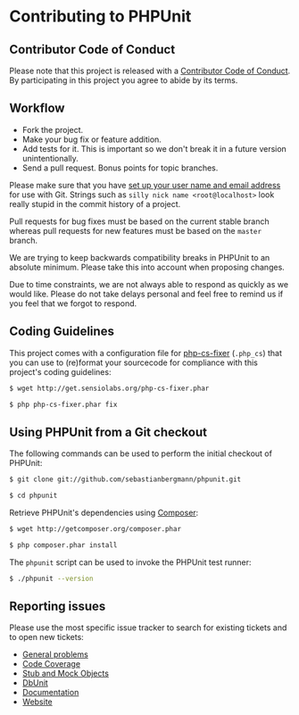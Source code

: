 # Contributing to PHPUnit

## Contributor Code of Conduct

Please note that this project is released with a [Contributor Code of Conduct](CODE_OF_CONDUCT.md). By participating in this project you agree to abide by its terms.

## Workflow

* Fork the project.
* Make your bug fix or feature addition.
* Add tests for it. This is important so we don't break it in a future version unintentionally.
* Send a pull request. Bonus points for topic branches.

Please make sure that you have [set up your user name and email address](http://git-scm.com/book/en/v2/Getting-Started-First-Time-Git-Setup) for use with Git. Strings such as `silly nick name <root@localhost>` look really stupid in the commit history of a project.

Pull requests for bug fixes must be based on the current stable branch whereas pull requests for new features must be based on the `master` branch.

We are trying to keep backwards compatibility breaks in PHPUnit to an absolute minimum. Please take this into account when proposing changes.

Due to time constraints, we are not always able to respond as quickly as we would like. Please do not take delays personal and feel free to remind us if you feel that we forgot to respond.

## Coding Guidelines

This project comes with a configuration file for [php-cs-fixer](http://github.com/FriendsOfPHP/PHP-CS-Fixer) (`.php_cs`) that you can use to (re)format your sourcecode for compliance with this project's coding guidelines:

```bash
$ wget http://get.sensiolabs.org/php-cs-fixer.phar

$ php php-cs-fixer.phar fix
```

## Using PHPUnit from a Git checkout

The following commands can be used to perform the initial checkout of PHPUnit:

```bash
$ git clone git://github.com/sebastianbergmann/phpunit.git

$ cd phpunit
```

Retrieve PHPUnit's dependencies using [Composer](http://getcomposer.org/):

```bash
$ wget http://getcomposer.org/composer.phar

$ php composer.phar install
```

The `phpunit` script can be used to invoke the PHPUnit test runner:

```bash
$ ./phpunit --version
```

## Reporting issues

Please use the most specific issue tracker to search for existing tickets and to open new tickets:

* [General problems](http://github.com/sebastianbergmann/phpunit/issues)
* [Code Coverage](http://github.com/sebastianbergmann/php-code-coverage/issues)
* [Stub and Mock Objects](http://github.com/sebastianbergmann/phpunit-mock-objects/issues)
* [DbUnit](http://github.com/sebastianbergmann/dbunit/issues)
* [Documentation](http://github.com/sebastianbergmann/phpunit-documentation/issues)
* [Website](http://github.com/sebastianbergmann/phpunit-website/issues)

